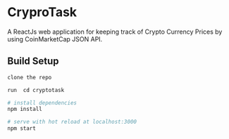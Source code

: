 

# CryproTask
A ReactJs web application for keeping track of Crypto Currency Prices by using  CoinMarketCap JSON API.


## Build Setup

``` bash
clone the repo

run  cd cryptotask

# install dependencies
npm install

# serve with hot reload at localhost:3000
npm start


```


